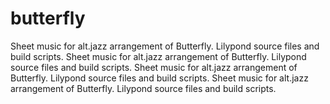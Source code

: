# butterfly
Sheet music for alt.jazz arrangement of Butterfly.
Lilypond source files and build scripts.
Sheet music for alt.jazz arrangement of Butterfly.
Lilypond source files and build scripts.
Sheet music for alt.jazz arrangement of Butterfly.
Lilypond source files and build scripts.
Sheet music for alt.jazz arrangement of Butterfly.
Lilypond source files and build scripts.
